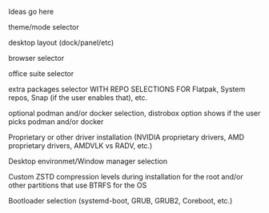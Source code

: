 Ideas go here

theme/mode selector

desktop layout (dock/panel/etc)

browser selector

office suite selector

extra packages selector WITH REPO SELECTIONS FOR Flatpak, System repos, Snap (if the user enables that), etc.

optional podman and/or docker selection, distrobox option shows if the user picks podman and/or docker

Proprietary or other driver installation (NVIDIA proprietary drivers, AMD proprietary drivers, AMDVLK vs RADV, etc.)

Desktop environmet/Window manager selection

Custom ZSTD compression levels during installation for the root and/or other partitions that use BTRFS for the OS

Bootloader selection (systemd-boot, GRUB, GRUB2, Coreboot, etc.)
